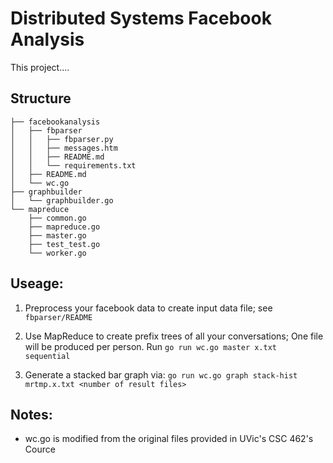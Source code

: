 # Distributed Systems Facebook Analysis

This project....


## Structure
```
├── facebookanalysis
│   ├── fbparser
│   │   ├── fbparser.py
│   │   ├── messages.htm
│   │   ├── README.md
│   │   └── requirements.txt
│   ├── README.md
│   └── wc.go
├── graphbuilder
│   └── graphbuilder.go
└── mapreduce
    ├── common.go
    ├── mapreduce.go
    ├── master.go
    ├── test_test.go
    └── worker.go
```


## Useage:

1. Preprocess your facebook data to create input data file; see ```fbparser/README```

2. Use MapReduce to create prefix trees of all your conversations; One file will be produced per person. Run ```go run wc.go master x.txt sequential```

3. Generate a stacked bar graph via: ```go run wc.go graph stack-hist mrtmp.x.txt <number of result files>```


## Notes:

* wc.go is modified from the original files provided in UVic's CSC 462's Cource
